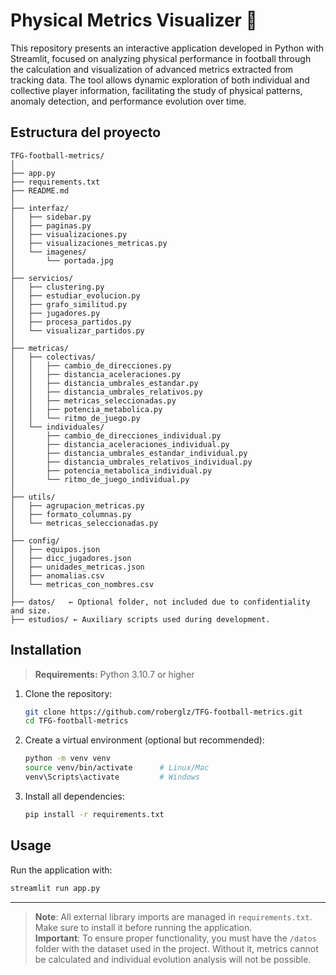 # Physical Metrics Visualizer 🧠

This repository presents an interactive application developed in Python with Streamlit, focused on analyzing physical performance in football through the calculation and visualization of advanced metrics extracted from tracking data. The tool allows dynamic exploration of both individual and collective player information, facilitating the study of physical patterns, anomaly detection, and performance evolution over time.

## Estructura del proyecto

```
TFG-football-metrics/
│
├── app.py
├── requirements.txt
├── README.md
│
├── interfaz/
│   ├── sidebar.py
│   ├── paginas.py
│   ├── visualizaciones.py
│   ├── visualizaciones_metricas.py
│   └── imagenes/
│       └── portada.jpg
│
├── servicios/
│   ├── clustering.py
│   ├── estudiar_evolucion.py
│   ├── grafo_similitud.py
│   ├── jugadores.py
│   ├── procesa_partidos.py
│   └── visualizar_partidos.py
│
├── metricas/
│   ├── colectivas/
│   │   ├── cambio_de_direcciones.py
│   │   ├── distancia_aceleraciones.py
│   │   ├── distancia_umbrales_estandar.py
│   │   ├── distancia_umbrales_relativos.py
│   │   ├── metricas_seleccionadas.py
│   │   ├── potencia_metabolica.py
│   │   └── ritmo_de_juego.py
│   └── individuales/
│       ├── cambio_de_direcciones_individual.py
│       ├── distancia_aceleraciones_individual.py
│       ├── distancia_umbrales_estandar_individual.py
│       ├── distancia_umbrales_relativos_individual.py
│       ├── potencia_metabolica_individual.py
│       └── ritmo_de_juego_individual.py
│
├── utils/
│   ├── agrupacion_metricas.py
│   ├── formato_columnas.py
│   └── metricas_seleccionadas.py
│
├── config/
│   ├── equipos.json
│   ├── dicc_jugadores.json
│   ├── unidades_metricas.json
│   ├── anomalias.csv
│   └── metricas_con_nombres.csv
│
├── datos/   ← Optional folder, not included due to confidentiality and size.
├── estudios/ ← Auxiliary scripts used during development.
```

## Installation

> **Requirements:** Python 3.10.7 or higher

1. Clone the repository:

   ```bash
   git clone https://github.com/roberglz/TFG-football-metrics.git
   cd TFG-football-metrics
   ```

2. Create a virtual environment (optional but recommended):

   ```bash
   python -m venv venv
   source venv/bin/activate      # Linux/Mac
   venv\Scripts\activate         # Windows
   ```

3. Install all dependencies:

   ```bash
   pip install -r requirements.txt
   ```

## Usage

Run the application with:

```bash
streamlit run app.py
```

---

> **Note**: All external library imports are managed in `requirements.txt`. Make sure to install it before running the application.  
> **Important**: To ensure proper functionality, you must have the `/datos` folder with the dataset used in the project. Without it, metrics cannot be calculated and individual evolution analysis will not be possible.